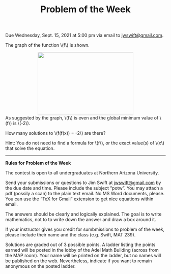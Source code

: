 ﻿---
layout: page
title: Problem of the Week
---

<!-- <head>
<script type="text/x-mathjax-config">
MathJax.Hub.Config({
  tex2jax: {inlineMath: [['$','$'], ['\\(','\\)']]}
});
</script>
</head> -->

Due Wednesday, Sept. 15, 2021 at 5:00 pm via email to
<a href="mailto:jwswift@gmail.com?subject=potw" target="_blank">jwswift@gmail.com</a>.
<p>
The graph of the function \(f\) is shown.
<center>
<!-- I'm not 100% sure, but this is what I think worked when it was called by index.md  I cannot get it to work in the archives
The graph of the function \(f\) is shown.
<img src = "/files/images/2021-09-15.png" style="width:300px;height:198">
-->
	<img src = "https://naumathstat.github.io/problem-of-the-week/files/images/2021-09-15.png" style="width:300px;height:198">
</center>
As suggested by the graph, \(f\) is even and the global minimum value of \(f\) is \(-2\).
</p><p>
How many solutions to \(f(f(x)) = -2\) are there?
</p><p>
Hint: You do not need to find a formula for \(f\),
or the exact value(s) of \(x\) that solve the equation.
<hr>
<b>Rules for Problem of the Week</b>
<p>
The contest is open to all undergraduates at Northern Arizona University.
<p>
Send your submissions or questions to Jim Swift at
<a href="mailto:jwswift@gmail.com?subject=potw" target="_blank">jwswift@gmail.com</a> by the due date and time.
Please include the subject &ldquo;potw&rdquo;.
You may attach a pdf (possily a scan) to the plain text email.  No MS Word documents, please.
You can use the &ldquo;TeX for Gmail&rdquo; extension to get nice equations within email.
<p>The answers should be clearly and logically explained.  The goal is to write mathematics, not to
 to write down the answer and draw a box around it.
</p>
<p>
	If your instructor gives you credit for sumbmissions to problem of the week, please include their name
	and the class  (e.g. Swift, MAT 239).
</p><p>
	Solutions are graded out of 3 possible points. A ladder listing the points earned will be posted in the lobby of the Adel Math Building
	(across from the MAP room).  Your name will be printed on the ladder, but no names will be published on the web.
	Nevertheless, indicate if you want to remain anonymous on the posted ladder.
</p>
